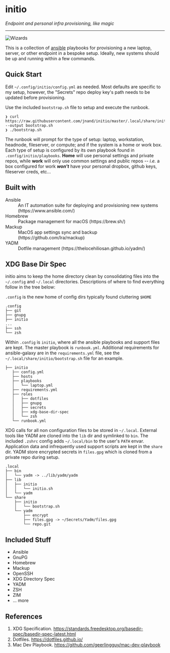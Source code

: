 initio
=======

*Endpoint and personal infra provisioning, like magic*

---

![Wizards](https://i.giphy.com/media/5tlq0pRndGu8U/giphy.webp)


This is a collection of [ansible](https://www.ansible.com/) playbooks for provisioning a new laptop, server, or other endpoint in a bespoke setup. Ideally, new systems should be up and running within a few commands.


Quick Start
-----------

Edit `~/.config/initio/config.yml` as needed. Most defaults are specific to my setup, however, the "Secrets" repo deploy key's path needs to be updated before provisioning.

Use the included `bootstrap.sh` file to setup and execute the runbook.

```
❯ curl https://raw.githubusercontent.com/jnand/initio/master/.local/share/initio/bootstrap.sh --output bootstrap.sh
❯ ./bootstrap.sh
```

The runbook will prompt for the type of setup: laptop, workstation, headnode, fileserver, or compute; and if the system is a home or work box. Each type of setup is configured by its own playbook found in `.config/initio/playbooks`. **Home** will use personal settings and private repos, while **work** will only use common settings and public repos -- *i.e.* a box configured for work _**won't**_ have your personal dropbox, github keys, fileserver creds, etc...


Built with
-----------

<dl>
<dt>Ansible</dt>
<dd>An IT automation suite for deploying and provisioning new systems (https://www.ansible.com/)</dd>
<dt>Homebrew</dt>
<dd>Package management for macOS (https://brew.sh/)</dd>
<dt>Mackup</dt>
<dd>MacOS app settings sync and backup (https://github.com/lra/mackup)</dd>
<dt>YADM</dt>
<dd>Dotfile management (https://thelocehiliosan.github.io/yadm/)</dd>
</dl>


XDG Base Dir Spec
------------------

initio aims to keep the home directory clean by consolidating files into the `~/.config` and `~/.local` directories. Descriptions of where to find everything follow in the tree below:

`.config` is the new home of config dirs typically found cluttering `$HOME`
```
.config
├── git
├── gnupg
├── initio
...
├── ssh
└── zsh
```

Within `.config` is `initio`, where all the ansible playbooks and support files are kept. The master playbook is `runbook.yml`. Additional requirements for ansible-galaxy are in the `requirements.yml` file, see the `~/.local/share/initio/bootstrap.sh` file for an example.
```
├── initio
   ├── config.yml
   ├── hosts
   ├── playbooks
   │   └── laptop.yml
   ├── requirements.yml
   ├── roles
   │   ├── dotfiles
   │   ├── gnupg
   │   ├── secrets
   │   ├── xdg-base-dir-spec
   │   └── zsh
   └── runbook.yml
```

XDG calls for all non configuration files to be stored in `~/.local`. External tools like YADM are cloned into the `lib` dir and symlinked to `bin`. The included `.zshrc` config adds `~/.local/bin` to the user's `PATH` envar. Application data and infrequently used support scripts are kept in the `share` dir. YADM store encrypted secrets in `files.gpg` which is cloned from a private repo during setup.

```
.local
├── bin
│   └── yadm -> ../lib/yadm/yadm
├── lib
│   ├── initio
│   │   └── initio.sh
│   └── yadm
└── share
    ├── initio
    │   └── bootstrap.sh
    └── yadm
        ├── encrypt
        ├── files.gpg -> ~/Secrets/Yadm/files.gpg
        └── repo.git
```



Included Stuff
--------------

* Ansible
* GnuPG
* Homebrew
* Mackup
* OpenSSH
* XDG Directory Spec
* YADM
* ZSH
* ZIM
* ... more




References
------------------

1. XDG Specification. https://standards.freedesktop.org/basedir-spec/basedir-spec-latest.html
2. Dotfiles. https://dotfiles.github.io/
3. Mac Dev Playbook. https://github.com/geerlingguy/mac-dev-playbook